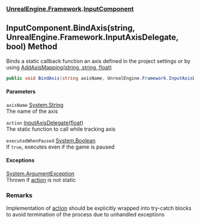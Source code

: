 ### [UnrealEngine.Framework](./UnrealEngine-Framework.md 'UnrealEngine.Framework').[InputComponent](./UnrealEngine-Framework-InputComponent.md 'UnrealEngine.Framework.InputComponent')
## InputComponent.BindAxis(string, UnrealEngine.Framework.InputAxisDelegate, bool) Method
Binds a static callback function an axis defined in the project settings or by using [AddAxisMapping(string, string, float)](./UnrealEngine-Framework-Engine-AddAxisMapping(string_string_float).md 'UnrealEngine.Framework.Engine.AddAxisMapping(string, string, float)')  
```csharp
public void BindAxis(string axisName, UnrealEngine.Framework.InputAxisDelegate action, bool executedWhenPaused=false);
```
#### Parameters
<a name='UnrealEngine-Framework-InputComponent-BindAxis(string_UnrealEngine-Framework-InputAxisDelegate_bool)-axisName'></a>
`axisName` [System.String](https://docs.microsoft.com/en-us/dotnet/api/System.String 'System.String')  
The name of the axis  
  
<a name='UnrealEngine-Framework-InputComponent-BindAxis(string_UnrealEngine-Framework-InputAxisDelegate_bool)-action'></a>
`action` [InputAxisDelegate(float)](./UnrealEngine-Framework-InputAxisDelegate(float).md 'UnrealEngine.Framework.InputAxisDelegate(float)')  
The static function to call while tracking axis  
  
<a name='UnrealEngine-Framework-InputComponent-BindAxis(string_UnrealEngine-Framework-InputAxisDelegate_bool)-executedWhenPaused'></a>
`executedWhenPaused` [System.Boolean](https://docs.microsoft.com/en-us/dotnet/api/System.Boolean 'System.Boolean')  
If `true`, executes even if the game is paused  
  
#### Exceptions
[System.ArgumentException](https://docs.microsoft.com/en-us/dotnet/api/System.ArgumentException 'System.ArgumentException')  
Thrown if [action](#UnrealEngine-Framework-InputComponent-BindAxis(string_UnrealEngine-Framework-InputAxisDelegate_bool)-action 'UnrealEngine.Framework.InputComponent.BindAxis(string, UnrealEngine.Framework.InputAxisDelegate, bool).action') is not static  
### Remarks
Implementation of [action](#UnrealEngine-Framework-InputComponent-BindAxis(string_UnrealEngine-Framework-InputAxisDelegate_bool)-action 'UnrealEngine.Framework.InputComponent.BindAxis(string, UnrealEngine.Framework.InputAxisDelegate, bool).action') should be explicitly wrapped into try-catch blocks to avoid termination of the process due to unhandled exceptions  
